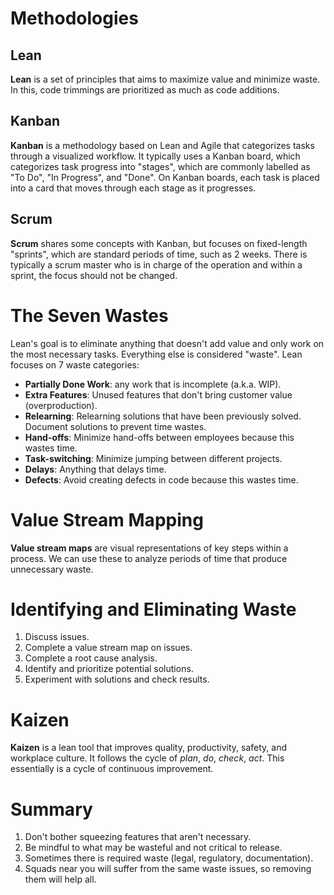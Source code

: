 # Methodologies
## Lean
**Lean** is a set of principles that aims to maximize value and minimize waste. In this, code trimmings are prioritized as much as code additions. 

## Kanban
**Kanban** is a methodology based on Lean and Agile that categorizes tasks through a visualized workflow. It typically uses a Kanban board, which categorizes task progress into "stages", which are commonly labelled as "To Do", "In Progress", and "Done". On Kanban boards, each task is placed into a card that moves through each stage as it progresses. 

## Scrum
**Scrum** shares some concepts with Kanban, but focuses on fixed-length "sprints", which are standard periods of time, such as 2 weeks. There is typically a scrum master who is in charge of the operation and within a sprint, the focus should not be changed. 

# The Seven Wastes
Lean's goal is to eliminate anything that doesn't add value and only work on the most necessary tasks. Everything else is considered "waste". Lean focuses on 7 waste categories:

- **Partially Done Work**: any work that is incomplete (a.k.a. WIP).
- **Extra Features**: Unused features that don't bring customer value (overproduction). 
- **Relearning**: Relearning solutions that have been previously solved. Document solutions to prevent time wastes. 
- **Hand-offs**: Minimize hand-offs between employees because this wastes time. 
- **Task-switching**: Minimize jumping between different projects.
- **Delays**: Anything that delays time. 
- **Defects**: Avoid creating defects in code because this wastes time. 

# Value Stream Mapping

**Value stream maps** are visual representations of key steps within a process. We can use these to analyze periods of time that produce unnecessary waste. 

# Identifying and Eliminating Waste
1. Discuss issues.
2. Complete a value stream map on issues.
3. Complete a root cause analysis.
4. Identify and prioritize potential solutions.
5. Experiment with solutions and check results.

# Kaizen
**Kaizen** is a lean tool that improves quality, productivity, safety, and workplace culture. It follows the cycle of *plan*, *do*, *check*, *act*. This essentially is a cycle of continuous improvement. 

# Summary
1. Don't bother squeezing features that aren't necessary.
2. Be mindful to what may be wasteful and not critical to release.
3. Sometimes there is required waste (legal, regulatory, documentation). 
4. Squads near you will suffer from the same waste issues, so removing them will help all.

